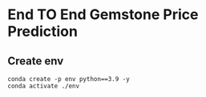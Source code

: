 # End TO End Gemstone Price Prediction

## Create env
```
conda create -p env python==3.9 -y
conda activate ./env
```
##